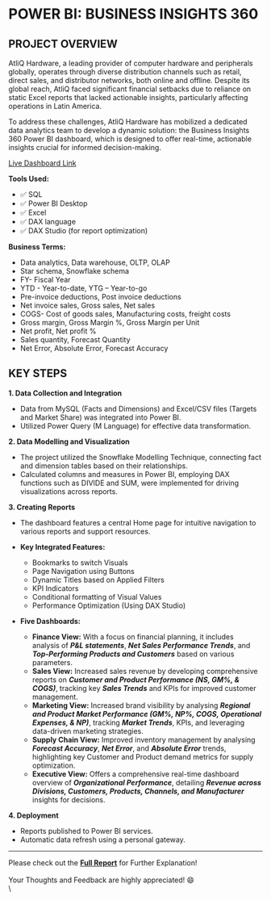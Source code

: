 # POWER BI: BUSINESS INSIGHTS 360

## PROJECT OVERVIEW

AtliQ Hardware, a leading provider of computer hardware and peripherals globally, operates through diverse distribution channels such as retail, direct sales, and distributor networks, both online and offline. Despite its global reach, AtliQ faced significant financial setbacks due to reliance on static Excel reports that lacked actionable insights, particularly affecting operations in Latin America.

To address these challenges, AtliQ Hardware has mobilized a dedicated data analytics team to develop a dynamic solution: the Business Insights 360 Power BI dashboard, which is designed to offer real-time, actionable insights crucial for informed decision-making.

[Live Dashboard Link](https://app.powerbi.com/view?r=eyJrIjoiNmJlMzJjMmItMGNlMC00ODgxLTgxYjAtMzU3OThhMjkwNmQ0IiwidCI6ImM2ZTU0OWIzLTVmNDUtNDAzMi1hYWU5LWQ0MjQ0ZGM1YjJjNCJ9) <br />


**Tools Used:**
- :white_check_mark:	SQL
- :white_check_mark:	Power BI Desktop
- :white_check_mark:	Excel
- :white_check_mark:	DAX language
- :white_check_mark:	DAX Studio (for report optimization)

**Business Terms:**
-	Data analytics, Data warehouse, OLTP, OLAP 
-	Star schema, Snowflake schema
-	FY- Fiscal Year
-	YTD - Year-to-date, YTG – Year-to-go
-	Pre-invoice deductions, Post invoice deductions
-	Net invoice sales, Gross sales, Net sales
-	COGS- Cost of goods sales, Manufacturing costs, freight costs
-	Gross margin, Gross Margin %, Gross Margin per Unit
-	Net profit, Net profit %
-	Sales quantity, Forecast Quantity
-	Net Error, Absolute Error, Forecast Accuracy

## KEY STEPS

**1. Data Collection and Integration**
- Data from MySQL (Facts and Dimensions) and Excel/CSV files (Targets and Market Share) was integrated into Power BI.
- Utilized Power Query (M Language) for effective data transformation.

**2. Data Modelling and Visualization**
- The project utilized the Snowflake Modelling Technique, connecting fact and dimension tables based on their relationships.
- Calculated columns and measures in Power BI, employing DAX functions such as DIVIDE and SUM, were implemented for driving visualizations across reports.

**3. Creating Reports**
- The dashboard features a central Home page for intuitive navigation to various reports and support resources.<br />

- **Key Integrated Features:**
  - Bookmarks to switch Visuals
  - Page Navigation using Buttons 
  -	Dynamic Titles based on Applied Filters 
  -	KPI Indicators
  -	Conditional formatting of Visual Values
  -	Performance Optimization (Using DAX Studio)

- **Five Dashboards:** 
  -	**Finance View:** With a focus on financial planning, it includes analysis of **_P&L statements_**, **_Net Sales Performance Trends_**, and **_Top-Performing Products and Customers_** based on various parameters.
  -	**Sales View:** Increased sales revenue by developing comprehensive reports on **_Customer and Product Performance (NS, GM%, & COGS)_**, tracking key **_Sales Trends_** and KPIs for improved customer management.
  -	**Marketing View:** Increased brand visibility by analysing **_Regional and Product Market Performance (GM%, NP%, COGS, Operational Expenses, & NP)_**, tracking **_Market Trends_**, KPIs, and leveraging data-driven marketing strategies.
  -	**Supply Chain View:** Improved inventory management by analysing **_Forecast Accuracy_**, **_Net Error_**, and **_Absolute Error_** trends, highlighting key Customer and Product demand metrics for supply optimization.
  -	**Executive View:** Offers a comprehensive real-time dashboard overview of **_Organizational Performance_**, detailing **_Revenue across Divisions, Customers, Products, Channels, and Manufacturer_** insights for decisions.

**4. Deployment**
-	Reports published to Power BI services. 
-	Automatic data refresh using a personal gateway.

---
Please check out the **[Full Report](https://github.com/HudaManiyar/POWER-BI-360/blob/main/Business_Insights_360.pdf)** for Further Explanation!<br />
\
Your Thoughts and Feedback are highly appreciated! :smile:<br />
\
